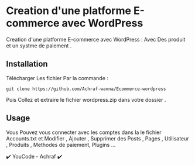 # Creation d'une platforme E-commerce avec WordPress

Creation d'une platforme E-commerce avec WordPress : Avec Des produit et un systme de paiement .
## Installation

Télécharger Les fichier Par la commande :
```
git clone https://github.com/Achraf-wanna/Ecommerce-wordpress
```
Puis Collez et extraire le fichier wordpress.zip dans votre dossier .

## Usage

Vous Pouvez vous connecter avec les comptes dans la le fichier Accounts.txt
et Modifier , Ajouter , Supprimer des Posts , Pages , Utilisateur , Produits , Methodes de paiement, Plugins ...

✔️ YouCode - Achraf ✔️
